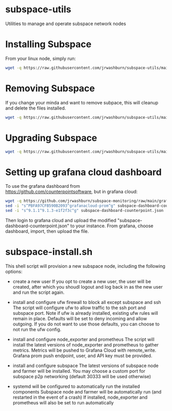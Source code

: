 # subspace-utils
Utilities to manage and operate subspace network nodes

 # Installing Subspace
 From your linux node, simply run:

 ```bash
 wget -q https://raw.githubusercontent.com/jrwashburn/subspace-utils/main/subspace-install.sh && bash subspace-install.sh && rm subspace-install.sh
```

# Removing Subspace
If you change your minda and want to remove subpace, this will cleanup and delete the files installed.

```bash
wget -q https://raw.githubusercontent.com/jrwashburn/subspace-utils/main/subspace-uninstall.sh && bash subspace-uninstall.sh && rm subspace-uninstall.sh
```

# Upgrading Subspace
```bash
wget -q https://raw.githubusercontent.com/jrwashburn/subspace-utils/main/subspace-upgrade.sh && bash subspace-upgrade.sh && rm subspace-upgrade.sh
```

# Setting up grafana cloud dashboard
To use the grafana dashboard from https://github.com/counterpointsoftware, but in grafana cloud:

```bash
wget -q https://github.com/jrwashburn/subspace-monitoring/raw/main/grafana/provisioning/dashboards/subspace-dashboard-counterpoint.json
sed -i "s^PBFA97CFB590B2093^grafanacloud-prom^g" subspace-dashboard-counterpoint.json
sed -i "s^9.1.1^9.1.3-e1f2f3c^g" subspace-dashboard-counterpoint.json
```

Then login to grafana cloud and upload the modified "subspace-dashboard-counterpoint.json" to your instance.
From grafana, choose dashboard, import, then upload the file.

# subspace-install.sh

This shell script will provision a new subspace node, including the following options:

- create a new user
  If you opt to create a new user, the user will be created, after which you shoudl logout and log back in as the new user and run the script again.

- install and configure ufw firewall to block all except subspace and ssh
  The script will configure ufw to allow traffic to the ssh port and subspace port.
  Note if ufw is already installed, existing ufw rules will remain in place.
  Defaults will be set to deny incoming and allow outgoing.
  If you do not want to use those defaults, you can choose to not run the ufw config.

- install and configure node_exporter and prometheus
  The script will install the latest versions of node_exporter and prometheus to gather metrics.
  Metrics will be pushed to Grafana Cloud with remote_write.
  Grafana prom push endpoint, user, and API key must be provided.

- install and configure subspace
  The latest versions of subspace node and farmer will be installed.
  You may choose a custom port for subspace p2p networking (default 30333 will be used otherwise)

- systemd will be configured to automatically run the installed components
  Subspace node and farmer will be automatically run (and restarted in the event of a crash)
  If installed, node_exporter and prometheus will also be set to run automatically
